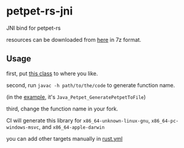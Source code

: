 # petpet-rs-jni

JNI bind for petpet-rs

resources can be downloaded from [here](https://github.com/poly000/petpet-rs/releases/download/v1.0.0/resource-any.7z) in 7z format.

## Usage

first, put [this class](java/Petpet.java) to where you like.

second, run `javac -h path/to/the/code` to generate function name.

(in the [example](java/Petpet.h), it's `Java_Petpet_GeneratePetpetToFile`)

third, change the function name in your fork.

CI will generate this library for `x86_64-unknown-linux-gnu`, `x86_64-pc-windows-msvc`, and `x86_64-apple-darwin`

you can add other targets manually in [rust.yml](,github/../.github/workflows/rust.yml)

